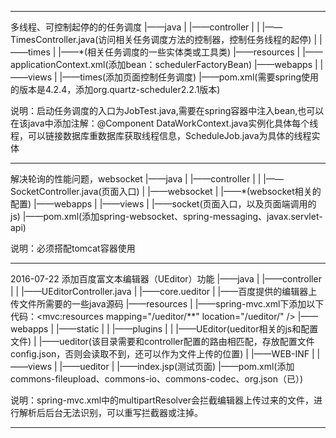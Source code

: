 **************************************************************************************************

多线程、可控制起停的的任务调度
	|——java
	|	|——controller
	|	|	|——TimesController.java(访问相关任务调度方法的控制器，控制任务线程的起停)
	|	|——times
	|		|——*(相关任务调度的一些实体类或工具类)
	|——resources
	|	|——applicationContext.xml(添加bean：schedulerFactoryBean)
	|——webapps
	|	|——views
	|		|——times(添加页面控制任务调度)
	|——pom.xml(需要spring使用的版本是4.2.4，添加org.quartz-scheduler2.2.1版本)
	
说明：启动任务调度的入口为JobTest.java,需要在spring容器中注入bean,也可以在该java中添加注解：@Component
	DataWorkContext.java实例化具体每个线程，可以链接数据库重数据库获取线程信息，ScheduleJob.java为具体的线程实体

**************************************************************************************************

解决轮询的性能问题，websocket
	|——java
	|	|——controller
	|	|	|——SocketController.java(页面入口)
	|	|——websocket
	|		|——*(websocket相关的配置)
	|——webapps
	|	|——views
	|		|——socket(页面入口，以及页面端调用的js)
	|——pom.xml(添加spring-websocket、spring-messaging、javax.servlet-api)
	
说明：必须搭配tomcat容器使用

**************************************************************************************************

2016-07-22
添加百度富文本编辑器（UEditor）功能
	|——java
	|	|——controller
	|	|	|——UEditorController.java
	|	|——core.ueditor
	|		|——百度提供的编辑器上传文件所需要的一些java源码
	|——resources
	|	|——spring-mvc.xml下添加以下代码：<mvc:resources mapping="/ueditor/**" location="/ueditor/" />
	|——webapps
	|	|——static
	|	|	|——plugins
	|	|		|——UEditor(ueditor相关的js和配置文件)
	|	|——ueditor(该目录需要和controller配置的路由相匹配，存放配置文件config.json，否则会读取不到，还可以作为文件上传的位置)
	|	|——WEB-INF
	|		|——views
	|			|——ueditor
	|				|——index.jsp(测试页面)
	|——pom.xml(添加commons-fileupload、commons-io、commons-codec、org.json（已）)

说明：spring-mvc.xml中的multipartResolver会拦截编辑器上传过来的文件，进行解析后后台无法识别，可以重写拦截器或注掉。

***************************************************************************************************